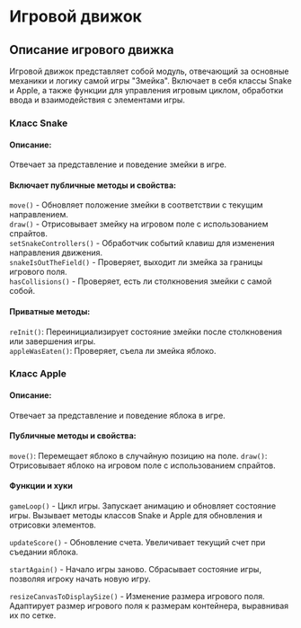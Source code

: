 # Игровой движок
## Описание игрового движка
Игровой движок представляет собой модуль, 
отвечающий за основные механики и логику самой игры "Змейка".
Включает в себя классы Snake и Apple, а также функции для управления игровым циклом, 
обработки ввода и взаимодействия с элементами игры.

### Класс Snake
#### Описание:
Отвечает за представление и поведение змейки в игре.

#### Включает публичные методы и свойства:
`move()` - Обновляет положение змейки в соответствии с текущим направлением.  
`draw()` - Отрисовывает змейку на игровом поле с использованием спрайтов.  
`setSnakeControllers()` - Обработчик событий клавиш для изменения направления движения.  
`snakeIsOutTheField()` - Проверяет, выходит ли змейка за границы игрового поля.  
`hasCollisions()` - Проверяет, есть ли столкновения змейки с самой собой.

#### Приватные методы:
`reInit()`: Переинициализирует состояние змейки после столкновения или завершения игры.  
`appleWasEaten()`: Проверяет, съела ли змейка яблоко.

### Класс Apple
#### Описание:
Отвечает за представление и поведение яблока в игре.

#### Публичные методы и свойства:
`move()`: Перемещает яблоко в случайную позицию на поле.
`draw()`: Отрисовывает яблоко на игровом поле с использованием спрайтов.

#### Функции и хуки
`gameLoop()` - Цикл игры. Запускает анимацию и обновляет состояние игры.
Вызывает методы классов Snake и Apple для обновления и отрисовки элементов.

`updateScore()` - Обновление счета. Увеличивает текущий счет при съедании яблока.

`startAgain()` - Начало игры заново. Сбрасывает состояние игры, позволяя игроку начать новую игру.

`resizeCanvasToDisplaySize()` - Изменение размера игрового поля. Адаптирует размер игрового поля к размерам контейнера, выравнивая их по сетке.
